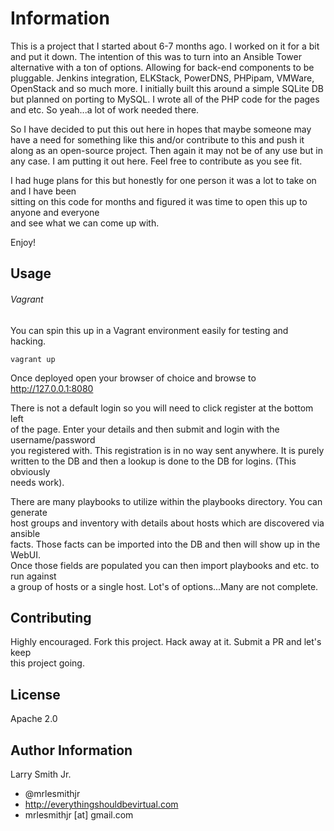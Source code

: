 Information
===========

This is a project that I started about 6-7 months ago. I worked on it for a bit and put it down.
The intention of this was to turn into an Ansible Tower alternative with a ton of options. Allowing
for back-end components to be pluggable. Jenkins integration, ELKStack, PowerDNS, PHPipam, VMWare,
OpenStack and so much more. I initially built this around a simple SQLite DB but planned on porting
to MySQL. I wrote all of the PHP code for the pages and etc. So yeah...a lot of work needed there.

So I have decided to put this out here in hopes that maybe someone may have a need for something
like this and/or contribute to this and push it along as an open-source project. Then again
it may not be of any use but in any case. I am putting it out here. Feel free to contribute as you
see fit.

I had huge plans for this but honestly for one person it was a lot to take on and I have been  
sitting on this code for months and figured it was time to open this up to anyone and everyone  
and see what we can come up with.

Enjoy!

Usage
-----
###### Vagrant
You can spin this up in a Vagrant environment easily for testing and hacking.
````
vagrant up
````
Once deployed open your browser of choice and browse to http://127.0.0.1:8080

There is not a default login so you will need to click register at the bottom left  
of the page. Enter your details and then submit and login with the username/password  
you registered with. This registration is in no way sent anywhere. It is purely  
written to the DB and then a lookup is done to the DB for logins. (This obviously  
needs work).

There are many playbooks to utilize within the playbooks directory. You can generate  
host groups and inventory with details about hosts which are discovered via ansible  
facts. Those facts can be imported into the DB and then will show up in the WebUI.  
Once those fields are populated you can then import playbooks and etc. to run against  
a group of hosts or a single host. Lot's of options...Many are not complete.

Contributing
------------
Highly encouraged. Fork this project. Hack away at it. Submit a PR and let's keep  
this project going.

License
-------

Apache 2.0

Author Information
------------------

Larry Smith Jr.
- @mrlesmithjr
- http://everythingshouldbevirtual.com
- mrlesmithjr [at] gmail.com
